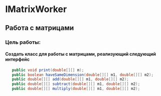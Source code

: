 # IMatrixWorker
## Работа с матрицами
### Цель работы:
#### Создать класс для работы с матрицами, реализующий следующий интерфейс
```java
   public void print(double[][] m);
   public boolean haveSameDimension(double[][] m1, double[][] m2);
   public double[][] add(double[][] m1, double[][] m2);
   public double[][] subtract(double[][] m1, double[][] m2);
   public double[][] multiply(double[][] m1, double[][] m2);
   ```
